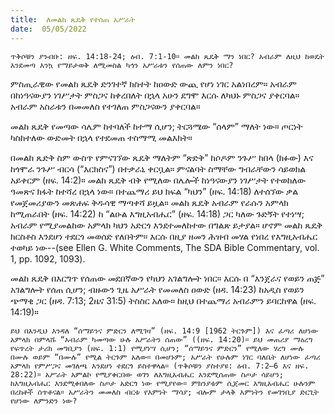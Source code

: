 ```yaml
---
title:  ለመልከ ጼዴቅ የተሰጠ አሥራት
date:  05/05/2022
---
```


`ጥቅሶቹን ያንብቡ: ዘፍ. 14:18-24; ዕብ. 7:1-10። መልከ ጼዴቅ ማን ነበር? አብራም ለዚህ ከወዴት እንደመጣ እንኳ የማይታወቅ ለሚመስል ካኅን አሥራቱን የሰጠው ለምን ነበር?`

ምስጢራዊው የመልከ ጼዴቅ ድንገተኛ ክስተት ከዐውድ ውጪ የሆነ ነገር አልነበረም። አብራም በከነዓናውያን ነገሥታት ምስጋና ከቀረበለት በኋላ አሁን ደግሞ እርሱ ለካህኑ ምስጋና ያቀርባል። አብራም አስራቱን በመመለስ የተገለጠ ምስጋናውን ያቀርባል።

መልከ ጼዴቅ የመጣው ሳሌም ከተባለች ከተማ ሲሆን; ትርጓሜው “ሰላም” ማለት ነው። ጦርነት ካስከተለው ውድመት በኋላ የተደመጠ ተስማሚ መልእክት።

በመልከ ጼድቅ ስም ውስጥ የምናገኘው ጼዴቅ ማለትም “ጽድቅ” ከሶዶም ንጉሥ ከበላ (ክፉው) እና ከጎሞራ ንጉሥ ብርሳ (“እርክስና”) በተቃራኒ ቀርቧል። ምናልባት ስማቸው ግብራቸውን ሳይወክል አይቀርም (ዘፍ. 14:2)። መልከ ጼዴቅ ብቅ የሚለው በሌሎች ከነዓናውያን ነገሥታት የተወከለው ዓመጽና ክፋት ከተሻረ በኋላ ነው። በተጨማሪ ይህ ክፍል “ካህን” (ዘፍ. 14:18) ለተሰኘው ቃል የመጀመሪያውን መጽሐፍ ቅዱሳዊ ማጣቀሻ ይዟል። መልከ ጼዴቅ አብራም የራሱን አምላክ ከሚጠራበት (ዘፍ. 14:22) ከ “ልዑል እግዚአብሔር” (ዘፍ. 14:18) ጋር ካለው ጉድኝት የተነሣ; አብራም የሚያመልከው አምላክ ካህን አድርጎ እንደተመለከተው በግልጽ ይታያል። ሆኖም መልከ ጼዴቅ ክርስቶስ እንደሆነ ተደርጎ መወሰድ የለበትም። እርሱ በዚያ ዘመን ሕዝብ መሃል የነበረ የእግዚአብሔር ተወካይ ነው--(see Ellen G. White Comments, The SDA Bible Commentary, vol. 1, pp. 1092, 1093).

መልከ ጼዴቅ በእርግጥ የሰጠው መደበኛውን የካህን አገልግሎት ነበር። እርሱ በ “እንጀራና የወይን ጠጅ” አገልግሎት የሰጠ ሲሆን; ብዙውን ጊዜ አሥራት የመመለስ ዐውድ (ዘዳ. 14:23) ከአዲስ የወይን ጭማቂ ጋር (ዘዳ. 7:13; 2ዜና 31:5) ትስስር አለው። ከዚህ በተጨማሪ አብራምን ይባርከዋል (ዘፍ. 14:19)።

`ይህ በእንዲህ እንዳለ “ሰማይንና ምድርን ለሚገዛ” (ዘፍ. 14:9 [1962 ትርጉም]) እና ፈጣሪ ለሆነው አምላክ በምላሹ “አብራም ካመጣው ሁሉ አሥራትን ሰጠው” ((ዘፍ. 14:20)። ይህ መጠሪያ ማዕረግ የፍጥረት ታሪክ መግቢያን (ዘፍ. 1:1) የሚያነሣ ሲሆን; “ሰማይንና ምድርን” የሚለው ሃረግ ሙሉ በሙሉ ወይም “በሙሉ” የሚል ትርጉም አለው። በመሆኑም; አሥራት የሁሉም ነገር ባለቤት ለሆነው ፈጣሪ አምላክ የምሥጋና መገለጫ እንደሆነ ተደርጎ ይስተዋላል። (ጥቅሶቹን ያስተያዩ: ዕብ. 7:2–6 እና ዘፍ. 28:22)። አሥራት አምልኮ የሚያቀርበው ወገን ለእግዚአብሔር እንደሚሰጠው ስጦታ ሳይሆን; ከእግዚአብሔር እንደሚቀበለው ስጦታ አድርጎ ነው የሚያየው። ምክንያቱም ሲጀመር እግዚአብሔር ሁሉንም በረከቶች ሰጥቶናል። አሥራትን መመለስ ብርቱ የእምነት ማሳያ; ብሎም ታላቅ እምነትን የመገንቢያ ድርጊት የሆነው ለምንድን ነው?`